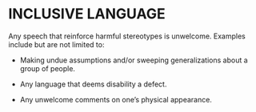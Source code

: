 # INCLUSIVE LANGUAGE

Any speech that reinforce harmful stereotypes is unwelcome. Examples include but are not limited to:

- Making undue assumptions and/or sweeping generalizations about a group of people.

- Any language that deems disability a defect.

- Any unwelcome comments on one’s physical appearance.
